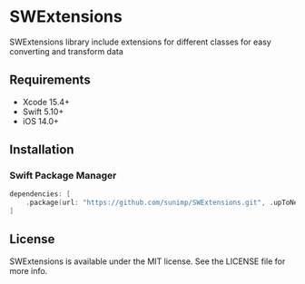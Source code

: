 # SWExtensions

SWExtensions library include extensions for different classes for easy converting and transform data

## Requirements

* Xcode 15.4+
* Swift 5.10+
* iOS 14.0+

## Installation

### Swift Package Manager

```swift
dependencies: [
    .package(url: "https://github.com/sunimp/SWExtensions.git", .upToNextMajor(from: "1.0.0")),
]
```

## License

SWExtensions is available under the MIT license. See the LICENSE file for more info.
